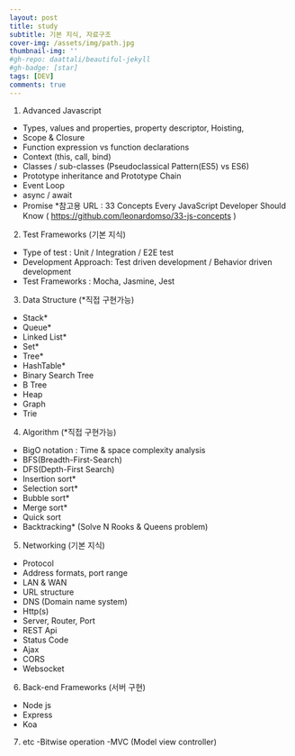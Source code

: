 ```yaml
---
layout: post
title: study
subtitle: 기본 지식, 자료구조
cover-img: /assets/img/path.jpg
thumbnail-img: ''
#gh-repo: daattali/beautiful-jekyll
#gh-badge: [star]
tags: [DEV]
comments: true
---
```


1. Advanced Javascript
- Types, values and properties, property descriptor, Hoisting,
- Scope & Closure
- Function expression vs function declarations
- Context (this, call, bind)
- Classes / sub-classes (Pseudoclassical Pattern(ES5) vs ES6)
- Prototype inheritance and Prototype Chain
- Event Loop
- async / await
- Promise
*참고용 URL
  : 33 Concepts Every JavaScript Developer Should Know
    ( https://github.com/leonardomso/33-js-concepts )

2. Test Frameworks (기본 지식)
- Type of test : Unit / Integration / E2E test
- Development Approach: Test driven development / Behavior driven development
- Test Frameworks : Mocha, Jasmine, Jest

3. Data Structure (*직접 구현가능)
- Stack*
- Queue*
- Linked List*
- Set*
- Tree*
- HashTable*
- Binary Search Tree
- B Tree
- Heap
- Graph
- Trie

4. Algorithm (*직접 구현가능)
- BigO notation : Time & space complexity analysis
- BFS(Breadth-First-Search)
- DFS(Depth-First Search)
- Insertion sort*
- Selection sort*
- Bubble sort*
- Merge sort*
- Quick sort
- Backtracking* (Solve N Rooks & Queens problem)

5. Networking (기본 지식)
- Protocol
- Address formats, port range
- LAN & WAN
- URL structure
- DNS (Domain name system)
- Http(s)
- Server, Router, Port
- REST Api
- Status Code
- Ajax
- CORS
- Websocket

6. Back-end Frameworks (서버 구현)
- Node js
- Express
- Koa

7. etc
-Bitwise operation
-MVC (Model view controller)
